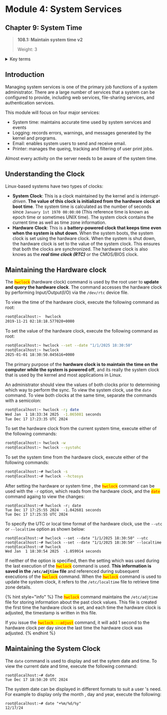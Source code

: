 # Module 4: System Services

## Chapter 9: System Time

> **108.1: Maintain system time v2**
>
> Weight: 3

<details>

<summary>Key terms</summary>

`/etc/chrony.conf` The configuration file that controls chronyd

`/etc/ntp.conf` The configuration file for setting up the ntpd daemon as either an NTP client or server. The NTP package provides a default configuration which makes the system behave as a NTP client.

`chronyc`  the chronyc program is used to interface with chronyd via the command line

`hwclock` Command used by the root user to update and query the hardware clock

`ntpd` The NTP daemon that sets and updates the system time in synchronization with one or more reference time servers. This daemon sends messages to and receives messages from preconfigured servers at certain intervals.

`pool.ntp.org` The pool.ntp.org domain is a virtual cluster of time servers providing NTP service to system across the globe. The default entries in the `/etc/ntp.conf` file refer to a set of servers which are randomly updated every hour.

`timedatectl` System using systemd as their init-system use the timedatectl command to view and control time on the system. Running the timedatectl command without any arguments shows the current time and the time settings for the system

</details>

## Introduction

Managing system services is one of the primary job functions of a system administrator. There are a large number of services that a system can be configured to provide, including web services, file-sharing services, and authentication services.

This module will focus on four major services:

* System time: maintains accurate time used by system services and events
* Logging: records errors, warnings, and messages generated by the kernel and programs.
* Email: enables system users to send and receive email.
* Printer: manages the queing, tracking and filtering of user print jobs.

Almost every activity on the server needs to be aware of the system time.

## Understanding the Clock

Linux-based systems have two types of clocks:

* **System Clock**: This is a clock maintained by the kernel and is _interrupt-driven_. **The value of this clock is initialized from the hardware clock at boot time**. The system time is calculated as the number of seconds since `January 1st 1970 00:00:00` (This reference time is known as epoch time or sometimes UNIX time). The system clock contains the current time as well as time zone information.
* **Hardware** **Clock**: This is a **battery-powered clock that keeps time even when the system is shut down**. When the system boots, the system clock is set using the hardware clock. When the system is shut down, the hardware clock is set to the value of the system clock. This ensures that both the clocks are synchronized. The hardware clock is also knows as the _**real time clock (RTC)**_ or the CMOS/BIOS clock.

## Maintaining the Hardware clock

The <mark style="color:red;">`hwclock`</mark> (hardware clock) command is used by the root user to **update and query the hardware clock**. The command accesses the hardware clock by performing Input/Output(I/O) via the `/dev/rtc` device file.&#x20;

To view the time of the hardware clock, execute the following command as root:

```bash
root@localhost:~  hwclock                                                    
2019-11-21 02:18:18.577020+0000
```

To set the value of the hardware clock, execute the following command as root:

```bash
root@localhost:~ hwclock --set --date "1/1/2025 18:30:50"                      
root@localhost:~ hwclock                                                    
2025-01-01 18:30:50.045616+0000
```

The primary purpose of the **hardware clock is to maintain the time on the computer** **while the system is powered off**, and its really the system clock that is used by the kernel and most applications in Linux.

An administrator should view the values of both clocks prior to determining which way to perform the sync. To view the system clock, use the `date` command. To view both clocks at the same time, separate the commands with a semicolon:

```bash
root@localhost:~ hwclock -r; date                                              
Wed Jan  1 18:33:34 2025  -1.065081 seconds                                     
Tue Dec 17 17:23:35 UTC 2024
```

To set the hardware clock from the current system time, execute either of the following commands:

```bash
root@localhost:~ hwclock -w
root@localhost:~ hwclock --systohc
```

To set the system time from the hardware clock, execute either of the following commands:

```bash
root@localhost:~# hwclock -s
root@localhost:~# hwclock --hctosys
```

After setting the hardware or system time , the <mark style="color:red;">`hwclock`</mark> command can be used with the `-r` option, which reads from the hardware clock, and the <mark style="color:red;">`date`</mark> command againg to view the changes:

```
root@localhost:~# hwclock -r; date                                              
Tue Dec 17 17:25:55 2024  -1.042681 seconds                                     
Tue Dec 17 17:25:55 UTC 2024
```

To specify the UTC or local time format of the hardware clock, use the `--utc` or `--localtime` option as shown below:

```
root@localhost:~# hwclock --set --date "1/1/2025 18:30:50" --utc                
root@localhost:~# hwclock --set --date "1/1/2025 18:30:50" --localtime          
root@localhost:~# hwclock                                                       
Wed Jan  1 18:30:54 2025  -1.059914 seconds
```

If neither of the option is specified, then the setting which was used during the last execution of the <mark style="color:red;">`hwclock`</mark> command is used. **This information is saved in the `/etc/adjtime` file** and referenced during subsequent executions of the <mark style="color:red;">`hwclock`</mark> command. When the <mark style="color:red;">`hwclock`</mark> command is used to update the system clock, it refers to the `/etc/localtime` file to retrieve time zone details.

{% hint style="info" %}
The <mark style="color:red;">`hwclock`</mark> command maintains the `/etc/adjtime` file for storing information about the past clock values. This file is created the first time the hardware clock is set, and each time the hardware clock is adjusted, the timestamp is written in this file.&#x20;

If you issue the <mark style="color:red;">`hwclock --adjust`</mark> command, it will add 1 second to the hardware clock per day since the last time the hardware clock was adjusted.
{% endhint %}

## Maintaining the System Clock

The `date` command is used to display and set the sytem date and time. To view the current date and time, execute the following command:

```
root@localhost:~# date                                                          
Tue Dec 17 18:50:20 UTC 2024
```

The system date can be displayed in different formats to suit a user 's need. For example to display only the month , day and year, execute the following:

```
root@localhost:~# date "+%m/%d/%y"                                              
12/17/24
```



















































